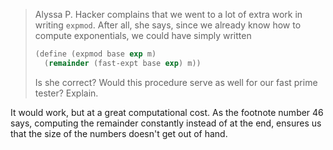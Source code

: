> Alyssa P. Hacker complains that we went to a lot of extra work in writing
> `expmod`. After all, she says, since we already know how to compute exponentials,
> we could have simply written
> ```scheme
> (define (expmod base exp m)
>   (remainder (fast-expt base exp) m))
> ```
> Is she correct? Would this procedure serve as well for our fast prime tester?
> Explain.

It would work, but at a great computational cost. As the footnote number 46 says, computing the remainder constantly instead of at the end, ensures us that the size of the numbers doesn't get out of hand.

